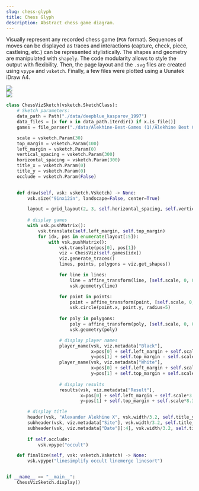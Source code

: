 ```yaml
---
slug: chess-glyph
title: Chess Glyph
description: Abstract chess game diagram.
---
```


Visually represent any recorded chess game (`PGN` format). Sequences of moves can be displayed as traces and interactions (capture, check, piece, castleing, etc.) can be represented stylistically. The shapes and geometry are manipulated with `shapely`. The code modularity allows to style the output with flexibility. Then, the page layout and the `.svg` files are created using `vpype` and `vsketch`. Finally, a few files were plotted using a Uunatek iDraw A4.

<div class="flex">
    <div class="w-1/2">
        <img src="/img/docs/chess_viz.jpg"/>
    </div>
    <div class="w-1/2">
        <img src="/img/docs/chess_viz2.jpg"/>
    </div>
</div>

```python title="Snippet of ChessVizSketch class"
class ChessVizSketch(vsketch.SketchClass):
    # Sketch parameters:
    data_path = Path("./data/deepblue_kasparov_1997")
    data_files = [x for x in data_path.iterdir() if x.is_file()]
    games = file_parser("./data/Alekhine-Best-Games (1)/Alekhine Best Games.pgn")

    scale = vsketch.Param(30)
    top_margin = vsketch.Param(100)
    left_margin = vsketch.Param(0)
    vertical_spacing = vsketch.Param(300)
    horizontal_spacing = vsketch.Param(300)
    title_x = vsketch.Param(0)
    title_y = vsketch.Param(0)
    occlude = vsketch.Param(False)
    

    def draw(self, vsk: vsketch.Vsketch) -> None:
        vsk.size("9inx12in", landscape=False, center=True)

        layout = grid_layout(2, 3, self.horizontal_spacing, self.vertical_spacing)
        
        # display games
        with vsk.pushMatrix():
            vsk.translate(self.left_margin, self.top_margin)
            for idx, pos in enumerate(layout[:5]):
                with vsk.pushMatrix():
                    vsk.translate(pos[0], pos[1])                   
                    viz = ChessViz(self.games[idx])
                    viz.generate_traces()
                    lines, points, polygons = viz.get_shapes()

                    for line in lines:
                        line = affine_transform(line, [self.scale, 0, 0, self.scale, 0, 0])
                        vsk.geometry(line)

                    for point in points:
                        point = affine_transform(point, [self.scale, 0, 0, self.scale, 0, 0])
                        vsk.circle(point.x, point.y, radius=5)
                        
                    for poly in polygons:
                        poly = affine_transform(poly, [self.scale, 0, 0, self.scale, 0, 0])
                        vsk.geometry(poly)

                    # display player names
                    player_name(vsk, viz.metadata["Black"],
                                x=pos[0] + self.left_margin + self.scale*3.5,
                                y=pos[1] + self.top_margin - self.scale*0.6)
                    player_name(vsk, viz.metadata["White"],
                                x=pos[0] + self.left_margin + self.scale*3.5,
                                y=pos[1] + self.top_margin + self.scale*7.6)                  
                    
                    # display results
                    results(vsk, viz.metadata["Result"],
                            x=pos[0] + self.left_margin + self.scale*3.5,
                            y=pos[1] + self.top_margin + self.scale*8.3)

        # display title
        header(vsk, "Alexander Alekhine X", vsk.width/3.2, self.title_y)
        subheader(vsk, viz.metadata["Site"], vsk.width/3.2, self.title_y+30)
        subheader(vsk, viz.metadata["Date"][:4], vsk.width/3.2, self.title_y+60)
        
        if self.occlude:
            vsk.vpype("occult")

    def finalize(self, vsk: vsketch.Vsketch) -> None:
        vsk.vpype("linesimplify occult linemerge linesort")


if __name__ == "__main__":
    ChessVizSketch.display()
```